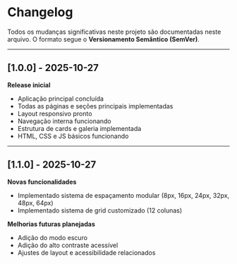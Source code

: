 # Changelog

Todos os mudanças significativas neste projeto são documentadas neste arquivo.
O formato segue o **Versionamento Semântico (SemVer)**.

---

## [1.0.0] - 2025-10-27
**Release inicial**
- Aplicação principal concluída
- Todas as páginas e seções principais implementadas
- Layout responsivo pronto
- Navegação interna funcionando
- Estrutura de cards e galeria implementada
- HTML, CSS e JS básicos funcionando

---
## [1.1.0] - 2025-10-27
**Novas funcionalidades**
- Implementado sistema de espaçamento modular (8px, 16px, 24px, 32px, 48px, 64px)
- Implementado sistema de grid customizado (12 colunas)

**Melhorias futuras planejadas**
- Adição do modo escuro
- Adição do alto contraste acessível
- Ajustes de layout e acessibilidade relacionados
